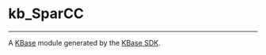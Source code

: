 
# kb_SparCC
---

A [KBase](https://kbase.us) module generated by the [KBase SDK](https://github.com/kbase/kb_sdk).


